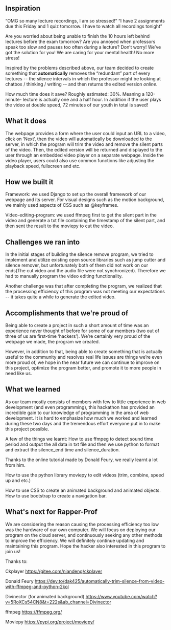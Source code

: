 ## Inspiration
“OMG so many lecture recordings, I am so stressed!” “I have 2 assignments due this Friday and 1 quiz tomorrow. I have to watch all recordings tonight”

Are you worried about being unable to finish the 10 hours left behind lectures before the exam tomorrow? Are you annoyed when professors speak too slow and pauses too often during a lecture? Don’t worry! We’ve got the solution for you! We are caring for your mental health! No more stress!

Inspired by the problems described above, our team decided to create something that **automatically** removes the “redundant” part of every lectures -- the silence intervals in which the professor might be looking at chatbox / thinking / writing -- and then returns the edited version *online*. 

How much time does it save? Roughly estimated: 30%. Meaning a 120-minute- lecture is actually one and a half hour. In addition if the user plays the video at double speed, 72 minutes of our youth in total is saved!

## What it does

The webpage provides a form where the user could input an URL to a video, click on ‘Next’, then the video will automatically be downloaded to the server, in which the program will trim the video and remove the silent parts of the video. Then, the edited version will be returned and displayed to the user through an embedded video player on a separate webpage. Inside the video player, users could also use common functions like adjusting the playback speed, fullscreen and etc.


## How we built it

Framework: we used Django to set up the overall framework of our webpage and its server. For visual designs such as the motion background, we mainly used aspects of CSS such as @keyframes. 

Video-editing-program: we used ffmpeg first to get the silent part in the video and generate a txt file containing the timestamp of the silent part, and then sent the result to the  moviepy to cut the video. 


## Challenges we ran into

In the initial stages of building the silence remove program, we tried to implement and utilize existing open source libraries such as jump cutter and silence remover, but unfortunately both of them did not work on our ends(The cut video and the audio file were not synchronized). Therefore we had to manually program the video editing functionality. 

Another challenge was that after completing the program, we realized that the processing efficiency of this program was not meeting our expectations -- it takes quite a while to generate the edited video.

## Accomplishments that we're proud of

Being able to create a project in such a short amount of time was an experience never thought of before for some of our members (two out of three of us are first-time ‘hackers’). We’re certainly very proud of the webpage we made, the program we created.

However, in addition to that, being able to create something that is actually useful to the community and resolves real life issues are things we’re even more proud of, we hope in the near future we can continue to improve on this project, optimize the program better, and promote it to more people in need like us.

## What we learned

As our team mostly consists of members with few to little experience in web development (and even programming), this hackathon has provided an incredible gain to our knowledge of programming in the area of web development. It is hard to emphasize how much we worked and learned during these two days and the tremendous effort everyone put in to make this project possible.

A few of the things we learnt: 
How to use ffmpeg to detect sound time period and output the all data in txt file and then we use python to format and extract the silence_end time and silence_duration.

Thanks to the online tutorial made by Donald Feury, we really learnt a lot from him.

How to use the python library moviepy to edit videos (trim, combine, speed up and etc.)


How to use CSS to create an animated background and animated objects.
How to use bootstrap to create a navigation bar.

## What's next for Rapper-Prof
We are considering the reason causing the processing efficiency too low was the hardware of our own computer. We will focus on deploying our program on the cloud server, and continuously seeking any other methods to improve the efficiency. We will definitely continue updating and maintaining this program. Hope the hacker also interested in this program to join us!



Thanks to:

Ckplayer
https://gitee.com/niandeng/ckplayer

Donald Feury
https://dev.to/dak425/automatically-trim-silence-from-video-with-ffmpeg-and-python-2kol

Divinector (for animated background)
https://www.youtube.com/watch?v=5RoXCs54CN8&t=222s&ab_channel=Divinector

ffmpeg
https://ffmpeg.org/

Moviepy
https://pypi.org/project/moviepy/
